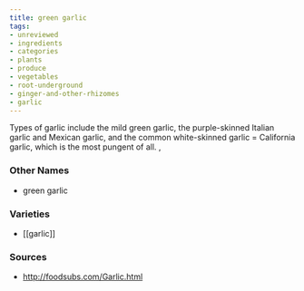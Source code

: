 ```yaml
---
title: green garlic
tags:
- unreviewed
- ingredients
- categories
- plants
- produce
- vegetables
- root-underground
- ginger-and-other-rhizomes
- garlic
---
```

Types of garlic include the mild green garlic, the purple-skinned Italian garlic and Mexican garlic, and the common white-skinned garlic = California garlic, which is the most pungent of all. ,

### Other Names

* green garlic

### Varieties

* [[garlic]]

### Sources
* http://foodsubs.com/Garlic.html
